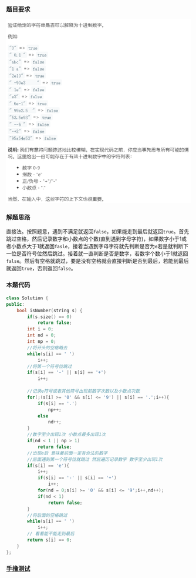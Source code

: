 ### 题目要求

![](./pic/65.png)

### 解题思路

直接法。按照题意，遇到不满足就返回`false`，如果能走到最后就返回`true`。首先跳过空格，然后记录数字和小数点的个数(直到遇到字母字符)，如果数字小于1或者小数点大于1就返回`fasle`，接着当遇到字母字符就先判断是否为`e`若是就判断下一位是否符号位然后跳过。接着就一直判断是否是数字，若数字个数小于1就返回`false`。然后有空格就跳过，要是没有空格就会直接判断是否到最后，若能到最后就返回`true`，否则返回`false`。

### 本题代码

```c++
class Solution {
public:
    bool isNumber(string s) {
        if(s.size() == 0)
            return false;
        int i = 0;
        int nd = 0;
        int np = 0;
        //将开头的空格略去
        while(s[i] == ' ')
            i++;
        //将第一个符号位跳过
        if(s[i] == '-' || s[i] == '+')
            i++;
        
        //记录e符号或者其他符号出现前数字次数以及小数点次数
        for(;(s[i] >= '0' && s[i] <= '9') || s[i] == '.';i++){
            if(s[i] == '.')
                np++;
            else
                nd++;
        }
        //数字至少出现1次 小数点最多出现1次
        if(nd < 1 || np > 1)
            return false;
        //出现e后 意味着前面一定有合法的数字
        //后面遇到第一个符号位就跳过 然后遍历记录数字 数字至少出现1次
        if(s[i] == 'e'){
            i++;
            if(s[i] == '-' || s[i] == '+')
                i++;
            for(nd = 0;s[i] >= '0' && s[i] <= '9';i++,nd++);
            if(nd < 1)
                return false;
        }
        //将后面的空格跳过
        while(s[i] == ' ')
            i++;
        // 看看能不能走到最后
        return s[i] == 0;
    }
};
```

### [手撸测试](<https://leetcode-cn.com/problems/valid-number/>) 
